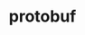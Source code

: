 ---
title: "protobuf"
layout: cache
categories: [package, develop]
meta: {"compilers": ["apple-clang@=16.0.0", "gcc@=10.3.0", "gcc@=11.1.0", "gcc@=11.4.0", "gcc@=12.4.0", "gcc@=13.2.0", "gcc@=7.5.0", "gcc@=9.4.0", "oneapi@=2024.2.1"], "num_specs": 207, "num_specs_by_stack": {"aws-pcluster-neoverse_v1": 6, "aws-pcluster-x86_64_v4": 12, "data-vis-sdk": 22, "e4s": 40, "e4s-cray-sles": 2, "e4s-neoverse-v2": 19, "e4s-neoverse_v1": 12, "e4s-oneapi": 18, "e4s-power": 3, "e4s-rocm-external": 13, "hep": 8, "ml-darwin-aarch64-mps": 5, "ml-linux-aarch64-cpu": 19, "ml-linux-aarch64-cuda": 19, "ml-linux-x86_64-cpu": 20, "ml-linux-x86_64-cuda": 20, "ml-linux-x86_64-rocm": 13, "radiuss": 6, "root": 207}, "oss": ["amzn2", "sequoia", "sle_hpc15", "ubuntu18.04", "ubuntu20.04", "ubuntu22.04", "ubuntu24.04"], "platforms": ["darwin", "linux"], "stacks": ["aws-pcluster-neoverse_v1", "aws-pcluster-x86_64_v4", "data-vis-sdk", "e4s", "e4s-cray-sles", "e4s-neoverse-v2", "e4s-neoverse_v1", "e4s-oneapi", "e4s-power", "e4s-rocm-external", "hep", "ml-darwin-aarch64-mps", "ml-linux-aarch64-cpu", "ml-linux-aarch64-cuda", "ml-linux-x86_64-cpu", "ml-linux-x86_64-cuda", "ml-linux-x86_64-rocm", "radiuss", "root"], "targets": ["aarch64", "neoverse_v1", "neoverse_v2", "ppc64le", "x86_64_v3", "x86_64_v4"], "versions": ["3.13.0", "3.20.3", "3.21.12", "3.25.3", "3.28.2", "3.29.3"]}
spec_details: [{"compiler": "oneapi@=2024.2.1", "hash": "22sja33xkb4kho5z24jzxohsp6puvfla", "os": "ubuntu22.04", "platform": "linux", "size": "-", "stacks": ["e4s-oneapi", "root"], "target": "x86_64_v3", "variants": ["build_system=cmake", "build_type=Release", "generator=make", "~ipo", "patches=9b6dcfa", "+shared"], "versions": ["3.21.12"]}, {"compiler": "gcc@=12.4.0", "hash": "26yowug26zmgwd7zpxedryuppaqu6jxw", "os": "amzn2", "platform": "linux", "size": "-", "stacks": ["root"], "target": "x86_64_v3", "variants": ["build_system=cmake", "build_type=Release", "generator=make", "~ipo", "+shared"], "versions": ["3.28.2"]}, {"compiler": "gcc@=11.4.0", "hash": "2cykavdeb3ffquov475hlduuwiih7oyb", "os": "ubuntu22.04", "platform": "linux", "size": "-", "stacks": ["e4s-neoverse-v2", "root"], "target": "neoverse_v2", "variants": ["build_system=cmake", "build_type=Release", "generator=make", "~ipo", "patches=9b6dcfa", "+shared"], "versions": ["3.21.12"]}, {"compiler": "gcc@=13.2.0", "hash": "2i3typopddvknzp5rq6wfyqa2ggfuocs", "os": "ubuntu24.04", "platform": "linux", "size": "-", "stacks": ["ml-linux-x86_64-cpu", "ml-linux-x86_64-cuda", "ml-linux-x86_64-rocm", "root"], "target": "x86_64_v3", "variants": ["build_system=cmake", "build_type=Release", "generator=make", "~ipo", "patches=9b6dcfa", "+shared"], "versions": ["3.20.3"]}, {"compiler": "gcc@=11.4.0", "hash": "2qsnq4bwkzxuu4huxpqyqjk7y2jhibdq", "os": "ubuntu22.04", "platform": "linux", "size": "-", "stacks": ["e4s-neoverse-v2", "root"], "target": "neoverse_v2", "variants": ["build_system=cmake", "build_type=Release", "generator=make", "~ipo", "+shared"], "versions": ["3.28.2"]}, {"compiler": "gcc@=11.1.0", "hash": "2st2ebe47wm5roiwvkdqrvzy3kjkzydn", "os": "ubuntu20.04", "platform": "linux", "size": "-", "stacks": ["data-vis-sdk", "root"], "target": "x86_64_v3", "variants": ["build_system=cmake", "build_type=Release", "generator=make", "~ipo", "patches=9b6dcfa", "+shared"], "versions": ["3.21.12"]}, {"compiler": "gcc@=11.1.0", "hash": "2sx64hj3dgjvaow3ndu7xtrkvjynw4mh", "os": "ubuntu20.04", "platform": "linux", "size": "-", "stacks": ["data-vis-sdk", "root"], "target": "x86_64_v3", "variants": ["build_system=cmake", "build_type=Release", "generator=make", "~ipo", "patches=9b6dcfa", "+shared"], "versions": ["3.21.12"]}, {"compiler": "gcc@=13.2.0", "hash": "2vq2mbcnjltaogmbn323ljbgvdvcj7tn", "os": "ubuntu24.04", "platform": "linux", "size": "-", "stacks": ["ml-linux-aarch64-cpu", "ml-linux-aarch64-cuda", "root"], "target": "aarch64", "variants": ["build_system=cmake", "build_type=Release", "generator=make", "~ipo", "patches=9b6dcfa", "+shared"], "versions": ["3.20.3"]}, {"compiler": "gcc@=13.2.0", "hash": "37yjixvxr6vkvt5tsanfg5x74oaqgdm3", "os": "ubuntu24.04", "platform": "linux", "size": "-", "stacks": ["ml-linux-aarch64-cpu", "ml-linux-aarch64-cuda", "root"], "target": "aarch64", "variants": ["build_system=cmake", "build_type=Release", "generator=make", "~ipo", "patches=9b6dcfa", "+shared"], "versions": ["3.13.0"]}, {"compiler": "gcc@=11.4.0", "hash": "3ptfl2tgx2x52ztczdfrbwytvvg5h66b", "os": "ubuntu22.04", "platform": "linux", "size": "-", "stacks": ["e4s", "root"], "target": "x86_64_v3", "variants": ["build_system=cmake", "build_type=Release", "generator=make", "~ipo", "patches=9b6dcfa", "+shared"], "versions": ["3.13.0"]}, {"compiler": "gcc@=12.4.0", "hash": "3qlrnctybrynth4vrq2a7ojcdhr3zb74", "os": "amzn2", "platform": "linux", "size": "-", "stacks": ["aws-pcluster-x86_64_v4", "root"], "target": "x86_64_v4", "variants": ["build_system=cmake", "build_type=Release", "generator=make", "~ipo", "+shared"], "versions": ["3.28.2"]}, {"compiler": "gcc@=11.4.0", "hash": "3xbbua5cl5mffaxjzjhf6aspomuhfmrt", "os": "ubuntu22.04", "platform": "linux", "size": "-", "stacks": ["e4s-neoverse_v1", "root"], "target": "neoverse_v1", "variants": ["build_system=cmake", "build_type=Release", "generator=make", "~ipo", "+shared"], "versions": ["3.25.3"]}, {"compiler": "gcc@=11.4.0", "hash": "3yq6qu7qqnabay4jka2fkjxlph42yoad", "os": "ubuntu22.04", "platform": "linux", "size": "-", "stacks": ["e4s-neoverse_v1", "root"], "target": "neoverse_v1", "variants": ["build_system=cmake", "build_type=Release", "generator=make", "~ipo", "+shared"], "versions": ["3.28.2"]}, {"compiler": "gcc@=11.1.0", "hash": "4ecibrglz5vhb4krguk4lzmizeykx5b3", "os": "ubuntu20.04", "platform": "linux", "size": "-", "stacks": ["data-vis-sdk", "root"], "target": "x86_64_v3", "variants": ["build_system=cmake", "build_type=Release", "generator=make", "~ipo", "+shared"], "versions": ["3.28.2"]}, {"compiler": "gcc@=11.4.0", "hash": "4lghccnqlzqj35mp6rymcqkpjksdh7kp", "os": "ubuntu22.04", "platform": "linux", "size": "-", "stacks": ["e4s", "root"], "target": "x86_64_v3", "variants": ["build_system=cmake", "build_type=Release", "generator=make", "~ipo", "+shared"], "versions": ["3.28.2"]}, {"compiler": "gcc@=12.4.0", "hash": "4ojpmsxolg6n4ptga332j5edu5c2mpwd", "os": "amzn2", "platform": "linux", "size": "-", "stacks": ["aws-pcluster-x86_64_v4", "root"], "target": "x86_64_v4", "variants": ["build_system=cmake", "build_type=Release", "generator=make", "~ipo", "+shared"], "versions": ["3.28.2"]}, {"compiler": "gcc@=11.1.0", "hash": "4wmeximqx6vyl4jsahkkodlngsicfix4", "os": "ubuntu20.04", "platform": "linux", "size": "-", "stacks": ["data-vis-sdk", "root"], "target": "x86_64_v3", "variants": ["build_system=cmake", "build_type=Release", "generator=make", "~ipo", "patches=9b6dcfa", "+shared"], "versions": ["3.21.12"]}, {"compiler": "gcc@=11.4.0", "hash": "4wo6jiaojcvzhkq5acbyegbjbmcbtjrr", "os": "ubuntu22.04", "platform": "linux", "size": "-", "stacks": ["e4s-neoverse_v1", "root"], "target": "neoverse_v1", "variants": ["build_system=cmake", "build_type=Release", "generator=make", "~ipo", "patches=9b6dcfa", "+shared"], "versions": ["3.13.0"]}, {"compiler": "gcc@=11.1.0", "hash": "4yeclhomrg7gr5u6portd35zebitmzhh", "os": "ubuntu20.04", "platform": "linux", "size": "-", "stacks": ["data-vis-sdk", "root"], "target": "x86_64_v3", "variants": ["build_system=cmake", "build_type=Release", "generator=make", "~ipo", "+shared"], "versions": ["3.28.2"]}, {"compiler": "gcc@=11.1.0", "hash": "53lux5llurdom5jbgojsni46ktw7rq72", "os": "ubuntu20.04", "platform": "linux", "size": "-", "stacks": ["data-vis-sdk", "root"], "target": "x86_64_v3", "variants": ["build_system=cmake", "build_type=Release", "generator=make", "~ipo", "patches=9b6dcfa", "+shared"], "versions": ["3.21.12"]}, {"compiler": "gcc@=12.4.0", "hash": "54jraxp4hsv3fhjiaac6bnkf2zz7tngl", "os": "amzn2", "platform": "linux", "size": "-", "stacks": ["root"], "target": "x86_64_v4", "variants": ["build_system=cmake", "build_type=Release", "generator=make", "~ipo", "+shared"], "versions": ["3.28.2"]}, {"compiler": "gcc@=12.4.0", "hash": "5c45b4bqv7xydq5piua3ovgndg3izhfl", "os": "amzn2", "platform": "linux", "size": "-", "stacks": ["aws-pcluster-x86_64_v4", "root"], "target": "x86_64_v3", "variants": ["build_system=cmake", "build_type=Release", "generator=make", "~ipo", "+shared"], "versions": ["3.28.2"]}, {"compiler": "gcc@=13.2.0", "hash": "5k43pq5rjqx2n3xie7ya6cpjaeqx2fi5", "os": "ubuntu24.04", "platform": "linux", "size": "-", "stacks": ["ml-linux-aarch64-cpu", "ml-linux-aarch64-cuda", "root"], "target": "aarch64", "variants": ["build_system=cmake", "build_type=Release", "generator=make", "~ipo", "patches=9b6dcfa", "+shared"], "versions": ["3.13.0"]}, {"compiler": "gcc@=11.4.0", "hash": "5mm2iwp36bpdxshbe54c7idtymabbkf3", "os": "ubuntu22.04", "platform": "linux", "size": "-", "stacks": ["e4s", "root"], "target": "x86_64_v3", "variants": ["build_system=cmake", "build_type=Release", "generator=make", "~ipo", "+shared"], "versions": ["3.28.2"]}, {"compiler": "gcc@=11.4.0", "hash": "5n6ped2xn63rha7jznustz4grxmbistj", "os": "ubuntu22.04", "platform": "linux", "size": "-", "stacks": ["e4s", "e4s-rocm-external", "root"], "target": "x86_64_v3", "variants": ["build_system=cmake", "build_type=Release", "generator=make", "~ipo", "+shared"], "versions": ["3.28.2"]}, {"compiler": "gcc@=11.1.0", "hash": "5nxiytju3tjzqnj3vq2cynujoae7xygi", "os": "ubuntu20.04", "platform": "linux", "size": "-", "stacks": ["data-vis-sdk", "root"], "target": "x86_64_v3", "variants": ["build_system=cmake", "build_type=Release", "generator=make", "~ipo", "patches=9b6dcfa", "+shared"], "versions": ["3.21.12"]}, {"compiler": "apple-clang@=16.0.0", "hash": "5oew5y5lhwep4u4bsns4u2zmsyweic3a", "os": "sequoia", "platform": "darwin", "size": "-", "stacks": ["ml-darwin-aarch64-mps", "root"], "target": "aarch64", "variants": ["build_system=cmake", "build_type=Release", "generator=make", "~ipo", "+shared"], "versions": ["3.28.2"]}, {"compiler": "gcc@=11.1.0", "hash": "5qaco74xqg33kvjyrpng62pqekl6ptsm", "os": "ubuntu20.04", "platform": "linux", "size": "-", "stacks": ["data-vis-sdk", "root"], "target": "x86_64_v3", "variants": ["build_system=cmake", "build_type=Release", "generator=make", "~ipo", "+shared"], "versions": ["3.28.2"]}, {"compiler": "gcc@=13.2.0", "hash": "5w5cos6ud5f3cu236eqq4nvasbll7t53", "os": "ubuntu24.04", "platform": "linux", "size": "-", "stacks": ["ml-linux-x86_64-cpu", "ml-linux-x86_64-cuda", "ml-linux-x86_64-rocm", "root"], "target": "x86_64_v3", "variants": ["build_system=cmake", "build_type=Release", "generator=make", "~ipo", "patches=9b6dcfa", "+shared"], "versions": ["3.20.3"]}, {"compiler": "gcc@=11.4.0", "hash": "5z2iwzatwcgt7icxpdsndxj2ew5mkpex", "os": "ubuntu22.04", "platform": "linux", "size": "-", "stacks": ["e4s", "e4s-rocm-external", "root"], "target": "x86_64_v3", "variants": ["build_system=cmake", "build_type=Release", "generator=make", "~ipo", "patches=9b6dcfa", "+shared"], "versions": ["3.21.12"]}, {"compiler": "gcc@=11.4.0", "hash": "6am2jfqtydpzatjhw72ymvlginkv6rmu", "os": "ubuntu22.04", "platform": "linux", "size": "-", "stacks": ["e4s", "root"], "target": "x86_64_v3", "variants": ["build_system=cmake", "build_type=Release", "generator=make", "~ipo", "+shared"], "versions": ["3.28.2"]}, {"compiler": "gcc@=11.4.0", "hash": "6wqnkhghwsltia36gyekqcoesdnkzdk7", "os": "ubuntu22.04", "platform": "linux", "size": "-", "stacks": ["e4s-neoverse_v1", "root"], "target": "neoverse_v1", "variants": ["build_system=cmake", "build_type=Release", "generator=make", "~ipo", "patches=9b6dcfa", "+shared"], "versions": ["3.13.0"]}, {"compiler": "gcc@=7.5.0", "hash": "722eglcnl74qikr32azxqcjnd2ezg7v3", "os": "ubuntu18.04", "platform": "linux", "size": "-", "stacks": ["radiuss", "root"], "target": "x86_64_v3", "variants": ["build_system=cmake", "build_type=Release", "generator=make", "~ipo", "patches=9b6dcfa", "+shared"], "versions": ["3.21.12"]}, {"compiler": "gcc@=11.4.0", "hash": "7ofgzn7k47ddaiwdfhe2wj65tzb2bqi4", "os": "ubuntu22.04", "platform": "linux", "size": "-", "stacks": ["e4s-neoverse-v2", "root"], "target": "neoverse_v2", "variants": ["build_system=cmake", "build_type=Release", "generator=make", "~ipo", "+shared"], "versions": ["3.28.2"]}, {"compiler": "gcc@=13.2.0", "hash": "7spq66kkldb44ydb4ytxe3chaprpncop", "os": "ubuntu24.04", "platform": "linux", "size": "-", "stacks": ["root"], "target": "x86_64_v3", "variants": ["build_system=cmake", "build_type=Release", "generator=make", "~ipo", "patches=9b6dcfa", "+shared"], "versions": ["3.20.3"]}, {"compiler": "gcc@=11.1.0", "hash": "7t23gscguysptrml3ff734zjcttpkwl7", "os": "ubuntu20.04", "platform": "linux", "size": "-", "stacks": ["data-vis-sdk", "root"], "target": "x86_64_v3", "variants": ["build_system=cmake", "build_type=Release", "generator=make", "~ipo", "patches=9b6dcfa", "+shared"], "versions": ["3.21.12"]}, {"compiler": "gcc@=11.4.0", "hash": "7teswjlyqbxwuehpxdw4ygmllg37dziw", "os": "ubuntu22.04", "platform": "linux", "size": "-", "stacks": ["e4s", "root"], "target": "x86_64_v3", "variants": ["build_system=cmake", "build_type=Release", "generator=make", "~ipo", "+shared"], "versions": ["3.25.3"]}, {"compiler": "oneapi@=2024.2.1", "hash": "a6r7j5w4wesxocjgixaiy5kn3zw7kw36", "os": "ubuntu22.04", "platform": "linux", "size": "-", "stacks": ["e4s-oneapi", "root"], "target": "x86_64_v3", "variants": ["build_system=cmake", "build_type=Release", "generator=make", "~ipo", "patches=9b6dcfa", "+shared"], "versions": ["3.21.12"]}, {"compiler": "gcc@=13.2.0", "hash": "aaw3tabrbwkiajzngfm7xa5uv6ojc4ug", "os": "ubuntu24.04", "platform": "linux", "size": "-", "stacks": ["ml-linux-aarch64-cpu", "ml-linux-aarch64-cuda", "root"], "target": "aarch64", "variants": ["build_system=cmake", "build_type=Release", "generator=make", "~ipo", "+shared"], "versions": ["3.28.2"]}, {"compiler": "gcc@=11.4.0", "hash": "abjrmjfjtiqv42pecpknah7w62nwzkhq", "os": "ubuntu22.04", "platform": "linux", "size": "-", "stacks": ["e4s", "root"], "target": "x86_64_v3", "variants": ["build_system=cmake", "build_type=Release", "generator=make", "~ipo", "+shared"], "versions": ["3.28.2"]}, {"compiler": "gcc@=12.4.0", "hash": "aeqflpitbxwihegjydmgf3zgf7gxqjd5", "os": "amzn2", "platform": "linux", "size": "-", "stacks": ["aws-pcluster-x86_64_v4", "root"], "target": "x86_64_v3", "variants": ["build_system=cmake", "build_type=Release", "generator=make", "~ipo", "+shared"], "versions": ["3.28.2"]}, {"compiler": "gcc@=13.2.0", "hash": "agininhjdy4ioxjiwjosgon2fqane5n3", "os": "ubuntu24.04", "platform": "linux", "size": "-", "stacks": ["root"], "target": "aarch64", "variants": ["build_system=cmake", "build_type=Release", "generator=make", "~ipo", "patches=9b6dcfa", "+shared"], "versions": ["3.20.3"]}, {"compiler": "oneapi@=2024.2.1", "hash": "ak5kg47trn47krqy3h63qbr5i6butpcr", "os": "ubuntu22.04", "platform": "linux", "size": "-", "stacks": ["e4s-oneapi", "root"], "target": "x86_64_v3", "variants": ["build_system=cmake", "build_type=Release", "generator=make", "~ipo", "+shared"], "versions": ["3.28.2"]}, {"compiler": "gcc@=9.4.0", "hash": "ap4m45ewlcissqifolbekvjibqjc6cnm", "os": "ubuntu20.04", "platform": "linux", "size": "-", "stacks": ["e4s-power", "root"], "target": "ppc64le", "variants": ["build_system=cmake", "build_type=Release", "generator=make", "~ipo", "+shared"], "versions": ["3.28.2"]}, {"compiler": "gcc@=13.2.0", "hash": "aq3f2mhizixxbh7unjlq6synlrmrq4s6", "os": "ubuntu24.04", "platform": "linux", "size": "-", "stacks": ["ml-linux-aarch64-cpu", "ml-linux-aarch64-cuda", "root"], "target": "aarch64", "variants": ["build_system=cmake", "build_type=Release", "generator=make", "~ipo", "patches=9b6dcfa", "+shared"], "versions": ["3.20.3"]}, {"compiler": "gcc@=11.4.0", "hash": "at2ybcykshko45folohj3qtjfnzxusmg", "os": "ubuntu22.04", "platform": "linux", "size": "-", "stacks": ["e4s", "root"], "target": "x86_64_v3", "variants": ["build_system=cmake", "build_type=Release", "generator=make", "~ipo", "patches=9b6dcfa", "+shared"], "versions": ["3.13.0"]}, {"compiler": "gcc@=13.2.0", "hash": "atapf7n5q5spg4sfhcz4ulpafasengxb", "os": "ubuntu24.04", "platform": "linux", "size": "-", "stacks": ["ml-linux-x86_64-cpu", "ml-linux-x86_64-cuda", "ml-linux-x86_64-rocm", "root"], "target": "x86_64_v3", "variants": ["build_system=cmake", "build_type=Release", "generator=make", "~ipo", "+shared"], "versions": ["3.28.2"]}, {"compiler": "gcc@=11.4.0", "hash": "augnjxifwikuf5rbuaf7mhwje5njzm5n", "os": "ubuntu22.04", "platform": "linux", "size": "-", "stacks": ["e4s-neoverse-v2", "root"], "target": "neoverse_v2", "variants": ["build_system=cmake", "build_type=Release", "generator=make", "~ipo", "patches=9b6dcfa", "+shared"], "versions": ["3.21.12"]}, {"compiler": "gcc@=11.4.0", "hash": "b2k4chg7tqw7ohqg4qvufz4jr4vibmzj", "os": "ubuntu22.04", "platform": "linux", "size": "-", "stacks": ["e4s-neoverse_v1", "root"], "target": "neoverse_v1", "variants": ["build_system=cmake", "build_type=Release", "generator=make", "~ipo", "+shared"], "versions": ["3.25.3"]}, {"compiler": "gcc@=11.4.0", "hash": "b7jaeqoeim6a2pqccyjsablcab6b53m6", "os": "ubuntu22.04", "platform": "linux", "size": "-", "stacks": ["root"], "target": "neoverse_v2", "variants": ["build_system=cmake", "build_type=Release", "generator=make", "~ipo", "patches=9b6dcfa", "+shared"], "versions": ["3.21.12"]}, {"compiler": "apple-clang@=16.0.0", "hash": "ba3kfq2iw7hgruuf5hhlcnfhfsbwu2is", "os": "sequoia", "platform": "darwin", "size": "-", "stacks": ["ml-darwin-aarch64-mps", "root"], "target": "aarch64", "variants": ["build_system=cmake", "build_type=Release", "generator=make", "~ipo", "patches=9b6dcfa", "+shared"], "versions": ["3.13.0"]}, {"compiler": "gcc@=11.4.0", "hash": "baiegzwy6j4pevvemfxpzfhvkxz2xfly", "os": "ubuntu22.04", "platform": "linux", "size": "-", "stacks": ["e4s-neoverse-v2", "root"], "target": "neoverse_v2", "variants": ["build_system=cmake", "build_type=Release", "generator=make", "~ipo", "+shared"], "versions": ["3.28.2"]}, {"compiler": "gcc@=11.4.0", "hash": "bjrus3f26n7umwg3dsg6qis46kkhyopp", "os": "ubuntu22.04", "platform": "linux", "size": "-", "stacks": ["e4s", "e4s-rocm-external", "root"], "target": "x86_64_v3", "variants": ["build_system=cmake", "build_type=Release", "generator=make", "~ipo", "patches=9b6dcfa", "+shared"], "versions": ["3.21.12"]}, {"compiler": "gcc@=13.2.0", "hash": "bqdyr42pcr6itigzq3aoeorh674vsgv5", "os": "ubuntu24.04", "platform": "linux", "size": "-", "stacks": ["ml-linux-aarch64-cpu", "ml-linux-aarch64-cuda", "root"], "target": "aarch64", "variants": ["build_system=cmake", "build_type=Release", "generator=make", "~ipo", "+shared"], "versions": ["3.28.2"]}, {"compiler": "oneapi@=2024.2.1", "hash": "bud7afkkvltbmewpso2n5o4izfbilthd", "os": "ubuntu22.04", "platform": "linux", "size": "-", "stacks": ["e4s-oneapi", "root"], "target": "x86_64_v3", "variants": ["build_system=cmake", "build_type=Release", "generator=make", "~ipo", "patches=9b6dcfa", "+shared"], "versions": ["3.21.12"]}, {"compiler": "gcc@=11.4.0", "hash": "bvjnieb4ntry5kw63gdudqvfadlahpke", "os": "ubuntu22.04", "platform": "linux", "size": "-", "stacks": ["e4s", "root"], "target": "x86_64_v3", "variants": ["build_system=cmake", "build_type=Release", "generator=make", "~ipo", "+shared"], "versions": ["3.25.3"]}, {"compiler": "oneapi@=2024.2.1", "hash": "byyprwfx7rpde3kmzxwzdatxubxkhlvi", "os": "ubuntu22.04", "platform": "linux", "size": "-", "stacks": ["e4s-oneapi", "root"], "target": "x86_64_v3", "variants": ["build_system=cmake", "build_type=Release", "generator=make", "~ipo", "patches=9b6dcfa", "+shared"], "versions": ["3.21.12"]}, {"compiler": "gcc@=11.4.0", "hash": "ccdnks7fxuzl252qf7xi2hz7vhzzfoos", "os": "ubuntu22.04", "platform": "linux", "size": "-", "stacks": ["e4s", "root"], "target": "x86_64_v3", "variants": ["build_system=cmake", "build_type=Release", "generator=make", "~ipo", "patches=9b6dcfa", "+shared"], "versions": ["3.13.0"]}, {"compiler": "gcc@=13.2.0", "hash": "cktzx3mrbpymdcq65iqx2qugwxexqpbj", "os": "ubuntu24.04", "platform": "linux", "size": "-", "stacks": ["ml-linux-aarch64-cpu", "ml-linux-aarch64-cuda", "root"], "target": "aarch64", "variants": ["build_system=cmake", "build_type=Release", "generator=make", "~ipo", "+shared"], "versions": ["3.28.2"]}, {"compiler": "gcc@=11.4.0", "hash": "cr4e34dnktqzkg2iesyyg4wiwcwe5uxa", "os": "ubuntu22.04", "platform": "linux", "size": "-", "stacks": ["e4s-neoverse_v1", "root"], "target": "neoverse_v1", "variants": ["build_system=cmake", "build_type=Release", "generator=make", "~ipo", "patches=9b6dcfa", "+shared"], "versions": ["3.21.12"]}, {"compiler": "gcc@=11.4.0", "hash": "cri2gwcrkdkpm4wpnejnxcdmohvdgpu6", "os": "ubuntu22.04", "platform": "linux", "size": "-", "stacks": ["e4s", "root"], "target": "x86_64_v3", "variants": ["build_system=cmake", "build_type=Release", "generator=make", "~ipo", "patches=9b6dcfa", "+shared"], "versions": ["3.21.12"]}, {"compiler": "oneapi@=2024.2.1", "hash": "cs4ddl3feo6a6xqrx34tmyvvqoq4zyyu", "os": "ubuntu22.04", "platform": "linux", "size": "-", "stacks": ["root"], "target": "x86_64_v3", "variants": ["build_system=cmake", "build_type=Release", "generator=make", "~ipo", "patches=9b6dcfa", "+shared"], "versions": ["3.21.12"]}, {"compiler": "gcc@=11.4.0", "hash": "cum7b7jb5ifqr6xvvyk7p3l5hajl6k4y", "os": "ubuntu22.04", "platform": "linux", "size": "-", "stacks": ["e4s-neoverse-v2", "root"], "target": "neoverse_v2", "variants": ["build_system=cmake", "build_type=Release", "generator=make", "~ipo", "patches=9b6dcfa", "+shared"], "versions": ["3.21.12"]}, {"compiler": "gcc@=11.4.0", "hash": "d2po45wzmmkaz3ew3zh47yx7xuiaggf3", "os": "ubuntu22.04", "platform": "linux", "size": "-", "stacks": ["e4s-neoverse-v2", "root"], "target": "neoverse_v2", "variants": ["build_system=cmake", "build_type=Release", "generator=make", "~ipo", "+shared"], "versions": ["3.28.2"]}, {"compiler": "oneapi@=2024.2.1", "hash": "d7scgwbs7jvnquqsfufnilzv7qvogdo3", "os": "ubuntu22.04", "platform": "linux", "size": "-", "stacks": ["e4s-oneapi", "root"], "target": "x86_64_v3", "variants": ["build_system=cmake", "build_type=Release", "generator=make", "~ipo", "+shared"], "versions": ["3.28.2"]}, {"compiler": "gcc@=11.4.0", "hash": "dbbdfvzsbqaprd3aokufuvcih2mmvoni", "os": "ubuntu22.04", "platform": "linux", "size": "-", "stacks": ["e4s", "root"], "target": "x86_64_v3", "variants": ["build_system=cmake", "build_type=Release", "generator=make", "~ipo", "+shared"], "versions": ["3.28.2"]}, {"compiler": "gcc@=11.4.0", "hash": "dgfb5uv6ep3n7kasm3mqrymbir5hf2rq", "os": "ubuntu22.04", "platform": "linux", "size": "-", "stacks": ["hep", "root"], "target": "x86_64_v3", "variants": ["build_system=cmake", "build_type=Release", "generator=make", "~ipo", "+shared"], "versions": ["3.29.3"]}, {"compiler": "gcc@=13.2.0", "hash": "dgghq46k6cjja7auv54jyiq6fo4ewkop", "os": "ubuntu24.04", "platform": "linux", "size": "-", "stacks": ["ml-linux-aarch64-cpu", "ml-linux-aarch64-cuda", "root"], "target": "aarch64", "variants": ["build_system=cmake", "build_type=Release", "generator=make", "~ipo", "patches=9b6dcfa", "+shared"], "versions": ["3.13.0"]}, {"compiler": "gcc@=11.4.0", "hash": "dmbou4k3kjgfsnqak5dgjo64epcwc747", "os": "ubuntu22.04", "platform": "linux", "size": "-", "stacks": ["e4s", "root"], "target": "x86_64_v3", "variants": ["build_system=cmake", "build_type=Release", "generator=make", "~ipo", "+shared"], "versions": ["3.28.2"]}, {"compiler": "gcc@=11.4.0", "hash": "du2hj3cc4qrgyntiescdnqvlrlkmwlph", "os": "ubuntu22.04", "platform": "linux", "size": "-", "stacks": ["e4s-neoverse-v2", "root"], "target": "neoverse_v2", "variants": ["build_system=cmake", "build_type=Release", "generator=make", "~ipo", "+shared"], "versions": ["3.28.2"]}, {"compiler": "gcc@=13.2.0", "hash": "dunytsefkw7mglbf66feufbqwqarn4z4", "os": "ubuntu24.04", "platform": "linux", "size": "-", "stacks": ["ml-linux-aarch64-cpu", "ml-linux-aarch64-cuda", "root"], "target": "aarch64", "variants": ["build_system=cmake", "build_type=Release", "generator=make", "~ipo", "patches=9b6dcfa", "+shared"], "versions": ["3.20.3"]}, {"compiler": "gcc@=12.4.0", "hash": "dvvwkyndr2wjlrawod2inpb2vxnygnln", "os": "amzn2", "platform": "linux", "size": "-", "stacks": ["aws-pcluster-x86_64_v4", "root"], "target": "x86_64_v4", "variants": ["build_system=cmake", "build_type=Release", "generator=make", "~ipo", "+shared"], "versions": ["3.28.2"]}, {"compiler": "gcc@=7.5.0", "hash": "dvx2bv5xh2in5j6ag5xvtfdtpfj44cke", "os": "ubuntu18.04", "platform": "linux", "size": "-", "stacks": ["radiuss", "root"], "target": "x86_64_v3", "variants": ["build_system=cmake", "build_type=Release", "generator=make", "~ipo", "patches=9b6dcfa", "+shared"], "versions": ["3.21.12"]}, {"compiler": "gcc@=13.2.0", "hash": "ec6tzionhcx27lojw3vw3c2mguobdsos", "os": "ubuntu24.04", "platform": "linux", "size": "-", "stacks": ["ml-linux-x86_64-cpu", "ml-linux-x86_64-cuda", "ml-linux-x86_64-rocm", "root"], "target": "x86_64_v3", "variants": ["build_system=cmake", "build_type=Release", "generator=make", "~ipo", "patches=9b6dcfa", "+shared"], "versions": ["3.20.3"]}, {"compiler": "gcc@=12.4.0", "hash": "ejh2mudei6tq4am5xo74kw5kljhh6g2z", "os": "amzn2", "platform": "linux", "size": "-", "stacks": ["aws-pcluster-neoverse_v1", "root"], "target": "neoverse_v1", "variants": ["build_system=cmake", "build_type=Release", "generator=make", "~ipo", "+shared"], "versions": ["3.28.2"]}, {"compiler": "gcc@=11.1.0", "hash": "ejmpqnceyrxfmeehenvh33ngmkvtueef", "os": "ubuntu20.04", "platform": "linux", "size": "-", "stacks": ["data-vis-sdk", "root"], "target": "x86_64_v3", "variants": ["build_system=cmake", "build_type=Release", "generator=make", "~ipo", "+shared"], "versions": ["3.28.2"]}, {"compiler": "oneapi@=2024.2.1", "hash": "eoucj3pkivmcscw7sjyiitlsfyn37rel", "os": "ubuntu22.04", "platform": "linux", "size": "-", "stacks": ["e4s-oneapi", "root"], "target": "x86_64_v3", "variants": ["build_system=cmake", "build_type=Release", "generator=make", "~ipo", "patches=9b6dcfa", "+shared"], "versions": ["3.21.12"]}, {"compiler": "gcc@=12.4.0", "hash": "eqv6qyf3lfknbd6jzdop6vsnta4kd7bf", "os": "amzn2", "platform": "linux", "size": "-", "stacks": ["root"], "target": "neoverse_v1", "variants": ["build_system=cmake", "build_type=Release", "generator=make", "~ipo", "+shared"], "versions": ["3.28.2"]}, {"compiler": "gcc@=11.1.0", "hash": "ezxjnrknvyji3y3ey37kzw3dec6kuvaq", "os": "ubuntu20.04", "platform": "linux", "size": "-", "stacks": ["data-vis-sdk", "root"], "target": "x86_64_v3", "variants": ["build_system=cmake", "build_type=Release", "generator=make", "~ipo", "+shared"], "versions": ["3.28.2"]}, {"compiler": "gcc@=13.2.0", "hash": "f5znrwks6mi7sbtvwwfo2ram4igyvpqx", "os": "ubuntu24.04", "platform": "linux", "size": "-", "stacks": ["ml-linux-x86_64-cpu", "ml-linux-x86_64-cuda", "root"], "target": "x86_64_v3", "variants": ["build_system=cmake", "build_type=Release", "generator=make", "~ipo", "patches=9b6dcfa", "+shared"], "versions": ["3.13.0"]}, {"compiler": "gcc@=12.4.0", "hash": "fbbgndv4vquxyygxpeykx6oturfz6c3t", "os": "amzn2", "platform": "linux", "size": "-", "stacks": ["aws-pcluster-neoverse_v1", "root"], "target": "neoverse_v1", "variants": ["build_system=cmake", "build_type=Release", "generator=make", "~ipo", "+shared"], "versions": ["3.28.2"]}, {"compiler": "gcc@=13.2.0", "hash": "fbjgfpjplbzej7cxkz37zbkoswijlnjx", "os": "ubuntu24.04", "platform": "linux", "size": "-", "stacks": ["ml-linux-x86_64-cpu", "ml-linux-x86_64-cuda", "root"], "target": "x86_64_v3", "variants": ["build_system=cmake", "build_type=Release", "generator=make", "~ipo", "patches=9b6dcfa", "+shared"], "versions": ["3.13.0"]}, {"compiler": "gcc@=11.4.0", "hash": "fdolyml74fzi4dczc2kgoq2dv2hjn577", "os": "ubuntu22.04", "platform": "linux", "size": "-", "stacks": ["e4s-neoverse-v2", "root"], "target": "neoverse_v2", "variants": ["build_system=cmake", "build_type=Release", "generator=make", "~ipo", "patches=9b6dcfa", "+shared"], "versions": ["3.21.12"]}, {"compiler": "gcc@=10.3.0", "hash": "fr6hyjouxn7ykzury6aeommdzg4wkmiz", "os": "sle_hpc15", "platform": "linux", "size": "-", "stacks": ["e4s-cray-sles", "root"], "target": "x86_64_v4", "variants": ["build_system=cmake", "build_type=Release", "generator=make", "~ipo", "+shared"], "versions": ["3.28.2"]}, {"compiler": "gcc@=13.2.0", "hash": "ftn6dfukcbelx4xjk3z3jcu6yekrtxet", "os": "ubuntu24.04", "platform": "linux", "size": "-", "stacks": ["ml-linux-aarch64-cpu", "ml-linux-aarch64-cuda", "root"], "target": "aarch64", "variants": ["build_system=cmake", "build_type=Release", "generator=make", "~ipo", "+shared"], "versions": ["3.28.2"]}, {"compiler": "gcc@=11.4.0", "hash": "fvkeaol3duxda3vrtr46zbj4lo4tst5d", "os": "ubuntu22.04", "platform": "linux", "size": "-", "stacks": ["e4s", "e4s-rocm-external", "root"], "target": "x86_64_v3", "variants": ["build_system=cmake", "build_type=Release", "generator=make", "~ipo", "patches=9b6dcfa", "+shared"], "versions": ["3.21.12"]}, {"compiler": "oneapi@=2024.2.1", "hash": "fwhsdnea25oqmenzgvmc54gbxe7e55ii", "os": "ubuntu22.04", "platform": "linux", "size": "-", "stacks": ["e4s-oneapi", "root"], "target": "x86_64_v3", "variants": ["build_system=cmake", "build_type=Release", "generator=make", "~ipo", "patches=9b6dcfa", "+shared"], "versions": ["3.21.12"]}, {"compiler": "gcc@=11.4.0", "hash": "g5abkhcydzgk5qx7ha5wldu2e2cke5zj", "os": "ubuntu22.04", "platform": "linux", "size": "-", "stacks": ["hep", "root"], "target": "x86_64_v3", "variants": ["build_system=cmake", "build_type=Release", "generator=make", "~ipo", "+shared"], "versions": ["3.29.3"]}, {"compiler": "gcc@=11.4.0", "hash": "g5k3blj56lmqnufigpyg2ka6tnamjngm", "os": "ubuntu22.04", "platform": "linux", "size": "-", "stacks": ["e4s", "root"], "target": "x86_64_v3", "variants": ["build_system=cmake", "build_type=Release", "generator=make", "~ipo", "patches=9b6dcfa", "+shared"], "versions": ["3.13.0"]}, {"compiler": "gcc@=11.4.0", "hash": "g6ffhdkxljoqnv4ghsoidvqxz475sqob", "os": "ubuntu22.04", "platform": "linux", "size": "-", "stacks": ["e4s", "e4s-rocm-external", "root"], "target": "x86_64_v3", "variants": ["build_system=cmake", "build_type=Release", "generator=make", "~ipo", "+shared"], "versions": ["3.28.2"]}, {"compiler": "apple-clang@=16.0.0", "hash": "gd3ord7bufi2osn7ibh5a5r7exqbxlb7", "os": "sequoia", "platform": "darwin", "size": "-", "stacks": ["ml-darwin-aarch64-mps", "root"], "target": "aarch64", "variants": ["build_system=cmake", "build_type=Release", "generator=make", "~ipo", "+shared"], "versions": ["3.28.2"]}, {"compiler": "oneapi@=2024.2.1", "hash": "gmi7cigufyldaowqf3ptkku5d2pg3brz", "os": "ubuntu22.04", "platform": "linux", "size": "-", "stacks": ["e4s-oneapi", "root"], "target": "x86_64_v3", "variants": ["build_system=cmake", "build_type=Release", "generator=make", "~ipo", "+shared"], "versions": ["3.28.2"]}, {"compiler": "gcc@=13.2.0", "hash": "gnybwfj4mltxgnwcmmsx6qbvd3pd2mbb", "os": "ubuntu24.04", "platform": "linux", "size": "-", "stacks": ["ml-linux-x86_64-cpu", "ml-linux-x86_64-cuda", "ml-linux-x86_64-rocm", "root"], "target": "x86_64_v3", "variants": ["build_system=cmake", "build_type=Release", "generator=make", "~ipo", "+shared"], "versions": ["3.28.2"]}, {"compiler": "gcc@=11.4.0", "hash": "gzpwt6t5mcu3ztkvg5nder2fs2ijsgx3", "os": "ubuntu22.04", "platform": "linux", "size": "-", "stacks": ["e4s", "root"], "target": "x86_64_v3", "variants": ["build_system=cmake", "build_type=Release", "generator=make", "~ipo", "patches=9b6dcfa", "+shared"], "versions": ["3.21.12"]}, {"compiler": "gcc@=11.4.0", "hash": "h7soqz6tngq5qz4q3eqmcojphaf2pzuc", "os": "ubuntu22.04", "platform": "linux", "size": "-", "stacks": ["e4s-neoverse_v1", "root"], "target": "neoverse_v1", "variants": ["build_system=cmake", "build_type=Release", "generator=make", "~ipo", "+shared"], "versions": ["3.28.2"]}, {"compiler": "gcc@=11.4.0", "hash": "htva7rl23zt5hxfchkhun5r2iffvefw5", "os": "ubuntu22.04", "platform": "linux", "size": "-", "stacks": ["e4s-neoverse-v2", "root"], "target": "neoverse_v2", "variants": ["build_system=cmake", "build_type=Release", "generator=make", "~ipo", "patches=9b6dcfa", "+shared"], "versions": ["3.21.12"]}, {"compiler": "gcc@=13.2.0", "hash": "hv2jt2ujhlrdlxfjjgzpfpeqzmruihrq", "os": "ubuntu24.04", "platform": "linux", "size": "-", "stacks": ["ml-linux-x86_64-cpu", "ml-linux-x86_64-cuda", "ml-linux-x86_64-rocm", "root"], "target": "x86_64_v3", "variants": ["build_system=cmake", "build_type=Release", "generator=make", "~ipo", "patches=9b6dcfa", "+shared"], "versions": ["3.20.3"]}, {"compiler": "apple-clang@=16.0.0", "hash": "hvox3svaz27qff27vhfdgtlj2idgkjoe", "os": "sequoia", "platform": "darwin", "size": "-", "stacks": ["ml-darwin-aarch64-mps", "root"], "target": "aarch64", "variants": ["build_system=cmake", "build_type=Release", "generator=make", "~ipo", "patches=9b6dcfa", "+shared"], "versions": ["3.13.0"]}, {"compiler": "gcc@=11.4.0", "hash": "i376h7bezku6ghn3lul4yk4nis7cwzpf", "os": "ubuntu22.04", "platform": "linux", "size": "-", "stacks": ["e4s-neoverse_v1", "root"], "target": "neoverse_v1", "variants": ["build_system=cmake", "build_type=Release", "generator=make", "~ipo", "patches=9b6dcfa", "+shared"], "versions": ["3.21.12"]}, {"compiler": "gcc@=11.4.0", "hash": "i3n2kkbik3k4db6zcikcdxagiozymguq", "os": "ubuntu22.04", "platform": "linux", "size": "-", "stacks": ["e4s", "e4s-rocm-external", "root"], "target": "x86_64_v3", "variants": ["build_system=cmake", "build_type=Release", "generator=make", "~ipo", "+shared"], "versions": ["3.28.2"]}, {"compiler": "gcc@=11.4.0", "hash": "ic73stbs6z73j22p2lfkmaemfdwiwnpv", "os": "ubuntu22.04", "platform": "linux", "size": "-", "stacks": ["e4s-neoverse_v1", "root"], "target": "neoverse_v1", "variants": ["build_system=cmake", "build_type=Release", "generator=make", "~ipo", "+shared"], "versions": ["3.28.2"]}, {"compiler": "gcc@=12.4.0", "hash": "id63boloqrt22czx2ebtndg64d6u4in5", "os": "amzn2", "platform": "linux", "size": "-", "stacks": ["aws-pcluster-neoverse_v1", "root"], "target": "neoverse_v1", "variants": ["build_system=cmake", "build_type=Release", "generator=make", "~ipo", "+shared"], "versions": ["3.28.2"]}, {"compiler": "oneapi@=2024.2.1", "hash": "ieybhllmyu6u2u4jbowfrfxcup7tjprj", "os": "ubuntu22.04", "platform": "linux", "size": "-", "stacks": ["e4s-oneapi", "root"], "target": "x86_64_v3", "variants": ["build_system=cmake", "build_type=Release", "generator=make", "~ipo", "patches=9b6dcfa", "+shared"], "versions": ["3.21.12"]}, {"compiler": "oneapi@=2024.2.1", "hash": "isn4mja2dyhpnpwqzxdbypsrx7o5txtl", "os": "ubuntu22.04", "platform": "linux", "size": "-", "stacks": ["e4s-oneapi", "root"], "target": "x86_64_v3", "variants": ["build_system=cmake", "build_type=Release", "generator=make", "~ipo", "patches=9b6dcfa", "+shared"], "versions": ["3.21.12"]}, {"compiler": "gcc@=11.4.0", "hash": "it3xopbhvaghjddbsiieanmouz7ubs2m", "os": "ubuntu22.04", "platform": "linux", "size": "-", "stacks": ["e4s", "root"], "target": "x86_64_v3", "variants": ["build_system=cmake", "build_type=Release", "generator=make", "~ipo", "+shared"], "versions": ["3.25.3"]}, {"compiler": "gcc@=12.4.0", "hash": "iymosjeud2qfvhqui2ks2dlixfjwn5cz", "os": "amzn2", "platform": "linux", "size": "-", "stacks": ["aws-pcluster-x86_64_v4", "root"], "target": "x86_64_v3", "variants": ["build_system=cmake", "build_type=Release", "generator=make", "~ipo", "+shared"], "versions": ["3.28.2"]}, {"compiler": "gcc@=13.2.0", "hash": "j257wke6d3dizxzoarqigjtsc7az6ra6", "os": "ubuntu24.04", "platform": "linux", "size": "-", "stacks": ["ml-linux-aarch64-cpu", "ml-linux-aarch64-cuda", "root"], "target": "aarch64", "variants": ["build_system=cmake", "build_type=Release", "generator=make", "~ipo", "patches=9b6dcfa", "+shared"], "versions": ["3.13.0"]}, {"compiler": "gcc@=13.2.0", "hash": "j2ibrqycwrh3tltnzcrif6li5pajkxkz", "os": "ubuntu24.04", "platform": "linux", "size": "-", "stacks": ["ml-linux-x86_64-cpu", "ml-linux-x86_64-cuda", "ml-linux-x86_64-rocm", "root"], "target": "x86_64_v3", "variants": ["build_system=cmake", "build_type=Release", "generator=make", "~ipo", "+shared"], "versions": ["3.28.2"]}, {"compiler": "gcc@=11.4.0", "hash": "jb6xk4e3ovbd6d7iblvu23tq654oqfjw", "os": "ubuntu22.04", "platform": "linux", "size": "-", "stacks": ["hep", "root"], "target": "x86_64_v3", "variants": ["build_system=cmake", "build_type=Release", "generator=make", "~ipo", "+shared"], "versions": ["3.29.3"]}, {"compiler": "gcc@=11.4.0", "hash": "jc2pnq3xw4obhgstqjdrmafdsgzdzu3o", "os": "ubuntu22.04", "platform": "linux", "size": "-", "stacks": ["root"], "target": "x86_64_v3", "variants": ["build_system=cmake", "build_type=Release", "generator=make", "~ipo", "patches=9b6dcfa", "+shared"], "versions": ["3.21.12"]}, {"compiler": "gcc@=12.4.0", "hash": "jgxhzrg2rna2krnbxbop5u4whvilnqyl", "os": "amzn2", "platform": "linux", "size": "-", "stacks": ["aws-pcluster-x86_64_v4", "root"], "target": "x86_64_v4", "variants": ["build_system=cmake", "build_type=Release", "generator=make", "~ipo", "+shared"], "versions": ["3.28.2"]}, {"compiler": "gcc@=13.2.0", "hash": "jleyfaz7nvwb4nmskxjnb6smz2y2pq4t", "os": "ubuntu24.04", "platform": "linux", "size": "-", "stacks": ["ml-linux-x86_64-cpu", "ml-linux-x86_64-cuda", "root"], "target": "x86_64_v3", "variants": ["build_system=cmake", "build_type=Release", "generator=make", "~ipo", "patches=9b6dcfa", "+shared"], "versions": ["3.13.0"]}, {"compiler": "gcc@=11.4.0", "hash": "jlniiitvxs34vqx64n355n3izutlh7op", "os": "ubuntu22.04", "platform": "linux", "size": "-", "stacks": ["root"], "target": "x86_64_v3", "variants": ["build_system=cmake", "build_type=Release", "generator=make", "~ipo", "patches=9b6dcfa", "+shared"], "versions": ["3.13.0"]}, {"compiler": "gcc@=13.2.0", "hash": "jzvgnapmvxdxq3rsnpsuo45viai5ckw6", "os": "ubuntu24.04", "platform": "linux", "size": "-", "stacks": ["ml-linux-x86_64-cpu", "ml-linux-x86_64-cuda", "ml-linux-x86_64-rocm", "root"], "target": "x86_64_v3", "variants": ["build_system=cmake", "build_type=Release", "generator=make", "~ipo", "patches=9b6dcfa", "+shared"], "versions": ["3.20.3"]}, {"compiler": "gcc@=13.2.0", "hash": "k5k2k2y6d4hokavphj3yxyg376yl6v3u", "os": "ubuntu24.04", "platform": "linux", "size": "-", "stacks": ["ml-linux-x86_64-cpu", "ml-linux-x86_64-cuda", "ml-linux-x86_64-rocm", "root"], "target": "x86_64_v3", "variants": ["build_system=cmake", "build_type=Release", "generator=make", "~ipo", "patches=9b6dcfa", "+shared"], "versions": ["3.20.3"]}, {"compiler": "gcc@=11.4.0", "hash": "k7h4wfjchvc3hhsa2as75zwxeitl5lu3", "os": "ubuntu22.04", "platform": "linux", "size": "-", "stacks": ["e4s", "root"], "target": "x86_64_v3", "variants": ["build_system=cmake", "build_type=Release", "generator=make", "~ipo", "patches=9b6dcfa", "+shared"], "versions": ["3.21.12"]}, {"compiler": "gcc@=11.4.0", "hash": "kffacfpty2v6g2tgaqqwqqsnpvi5sooh", "os": "ubuntu22.04", "platform": "linux", "size": "-", "stacks": ["e4s-neoverse-v2", "root"], "target": "neoverse_v2", "variants": ["build_system=cmake", "build_type=Release", "generator=make", "~ipo", "patches=9b6dcfa", "+shared"], "versions": ["3.21.12"]}, {"compiler": "gcc@=11.4.0", "hash": "kh7w5o66o3u6hidh4eeqac5x4bf4hsfg", "os": "ubuntu22.04", "platform": "linux", "size": "-", "stacks": ["hep", "root"], "target": "x86_64_v3", "variants": ["build_system=cmake", "build_type=Release", "generator=make", "~ipo", "+shared"], "versions": ["3.29.3"]}, {"compiler": "gcc@=11.4.0", "hash": "kkvpansmkumax4idfatlzrptu55v3354", "os": "ubuntu22.04", "platform": "linux", "size": "-", "stacks": ["e4s", "root"], "target": "x86_64_v3", "variants": ["build_system=cmake", "build_type=Release", "generator=make", "~ipo", "patches=9b6dcfa", "+shared"], "versions": ["3.21.12"]}, {"compiler": "gcc@=11.4.0", "hash": "kme6vl7gtj3excpdtqgptilnibwlf5d7", "os": "ubuntu22.04", "platform": "linux", "size": "-", "stacks": ["e4s-neoverse-v2", "root"], "target": "neoverse_v2", "variants": ["build_system=cmake", "build_type=Release", "generator=make", "~ipo", "patches=9b6dcfa", "+shared"], "versions": ["3.21.12"]}, {"compiler": "oneapi@=2024.2.1", "hash": "kndjgcmd5hfrbgvttcooug45hj5eeeuj", "os": "ubuntu22.04", "platform": "linux", "size": "-", "stacks": ["e4s-oneapi", "root"], "target": "x86_64_v3", "variants": ["build_system=cmake", "build_type=Release", "generator=make", "~ipo", "patches=9b6dcfa", "+shared"], "versions": ["3.21.12"]}, {"compiler": "gcc@=11.4.0", "hash": "ko3r2o5ez3tfldfpigjbhor5xcrp5ltv", "os": "ubuntu22.04", "platform": "linux", "size": "-", "stacks": ["e4s-neoverse-v2", "root"], "target": "neoverse_v2", "variants": ["build_system=cmake", "build_type=Release", "generator=make", "~ipo", "patches=9b6dcfa", "+shared"], "versions": ["3.21.12"]}, {"compiler": "oneapi@=2024.2.1", "hash": "kotjpccirk6ptl6i54yqy6mqy76ms6w4", "os": "ubuntu22.04", "platform": "linux", "size": "-", "stacks": ["e4s-oneapi", "root"], "target": "x86_64_v3", "variants": ["build_system=cmake", "build_type=Release", "generator=make", "~ipo", "+shared"], "versions": ["3.28.2"]}, {"compiler": "gcc@=7.5.0", "hash": "kw42e36rw2frm6k7cf6bpmlrhrr6t7qr", "os": "ubuntu18.04", "platform": "linux", "size": "-", "stacks": ["radiuss", "root"], "target": "x86_64_v3", "variants": ["build_system=cmake", "build_type=Release", "generator=make", "~ipo", "patches=9b6dcfa", "+shared"], "versions": ["3.21.12"]}, {"compiler": "gcc@=11.4.0", "hash": "l3b6czgd7lwverkgudxecetbpymsq3rm", "os": "ubuntu22.04", "platform": "linux", "size": "-", "stacks": ["hep", "root"], "target": "x86_64_v3", "variants": ["build_system=cmake", "build_type=Release", "generator=make", "~ipo", "+shared"], "versions": ["3.29.3"]}, {"compiler": "gcc@=11.4.0", "hash": "lfb4qzyldi2pi5klpnc3vb437pmvqo7q", "os": "ubuntu22.04", "platform": "linux", "size": "-", "stacks": ["e4s", "e4s-rocm-external", "root"], "target": "x86_64_v3", "variants": ["build_system=cmake", "build_type=Release", "generator=make", "~ipo", "patches=9b6dcfa", "+shared"], "versions": ["3.21.12"]}, {"compiler": "gcc@=11.4.0", "hash": "lflvyq5own5t42ozykjdfac2mv7u5sgp", "os": "ubuntu22.04", "platform": "linux", "size": "-", "stacks": ["e4s", "e4s-rocm-external", "root"], "target": "x86_64_v3", "variants": ["build_system=cmake", "build_type=Release", "generator=make", "~ipo", "patches=9b6dcfa", "+shared"], "versions": ["3.21.12"]}, {"compiler": "oneapi@=2024.2.1", "hash": "ljnzgdkn7h2ux4by2mlusztfbcsfdkfw", "os": "ubuntu22.04", "platform": "linux", "size": "-", "stacks": ["e4s-oneapi", "root"], "target": "x86_64_v3", "variants": ["build_system=cmake", "build_type=Release", "generator=make", "~ipo", "patches=9b6dcfa", "+shared"], "versions": ["3.21.12"]}, {"compiler": "gcc@=11.4.0", "hash": "lpkppkymgij6nywjw3c7sposmwruynrb", "os": "ubuntu22.04", "platform": "linux", "size": "-", "stacks": ["e4s-neoverse-v2", "root"], "target": "neoverse_v2", "variants": ["build_system=cmake", "build_type=Release", "generator=make", "~ipo", "+shared"], "versions": ["3.28.2"]}, {"compiler": "gcc@=11.4.0", "hash": "ltm4er5nugs6hbswnoyrupj3dorl2xht", "os": "ubuntu22.04", "platform": "linux", "size": "-", "stacks": ["e4s", "root"], "target": "x86_64_v3", "variants": ["build_system=cmake", "build_type=Release", "generator=make", "~ipo", "+shared"], "versions": ["3.25.3"]}, {"compiler": "gcc@=11.1.0", "hash": "luh5py3dpzif6kowo2slxlluzuk6dc47", "os": "ubuntu20.04", "platform": "linux", "size": "-", "stacks": ["data-vis-sdk", "root"], "target": "x86_64_v3", "variants": ["build_system=cmake", "build_type=Release", "generator=make", "~ipo", "+shared"], "versions": ["3.28.2"]}, {"compiler": "gcc@=13.2.0", "hash": "m2zxzj2tt7p7trl2wspcftxh7rqkpbd5", "os": "ubuntu24.04", "platform": "linux", "size": "-", "stacks": ["ml-linux-aarch64-cpu", "ml-linux-aarch64-cuda", "root"], "target": "aarch64", "variants": ["build_system=cmake", "build_type=Release", "generator=make", "~ipo", "patches=9b6dcfa", "+shared"], "versions": ["3.20.3"]}, {"compiler": "apple-clang@=16.0.0", "hash": "m7s6dlicrc4dce4mjy4xlmflvog4kdcm", "os": "sequoia", "platform": "darwin", "size": "-", "stacks": ["ml-darwin-aarch64-mps", "root"], "target": "aarch64", "variants": ["build_system=cmake", "build_type=Release", "generator=make", "~ipo", "patches=9b6dcfa", "+shared"], "versions": ["3.13.0"]}, {"compiler": "gcc@=11.4.0", "hash": "m7yyqdoxp6o7evsad6kvsz77jigf5nbc", "os": "ubuntu22.04", "platform": "linux", "size": "-", "stacks": ["e4s", "root"], "target": "x86_64_v3", "variants": ["build_system=cmake", "build_type=Release", "generator=make", "~ipo", "patches=9b6dcfa", "+shared"], "versions": ["3.21.12"]}, {"compiler": "oneapi@=2024.2.1", "hash": "meljhhbi5iqxl3xogzw3wsqp27ijjdsz", "os": "ubuntu22.04", "platform": "linux", "size": "-", "stacks": ["e4s-oneapi", "root"], "target": "x86_64_v3", "variants": ["build_system=cmake", "build_type=Release", "generator=make", "~ipo", "patches=9b6dcfa", "+shared"], "versions": ["3.21.12"]}, {"compiler": "gcc@=11.1.0", "hash": "mevtrb3cq4wv73wh6ljtcnhv6wyjnanu", "os": "ubuntu20.04", "platform": "linux", "size": "-", "stacks": ["data-vis-sdk", "root"], "target": "x86_64_v3", "variants": ["build_system=cmake", "build_type=Release", "generator=make", "~ipo", "+shared"], "versions": ["3.28.2"]}, {"compiler": "gcc@=13.2.0", "hash": "mtwjayplbpk6oxzacngus6itabnlq6uf", "os": "ubuntu24.04", "platform": "linux", "size": "-", "stacks": ["ml-linux-aarch64-cpu", "ml-linux-aarch64-cuda", "root"], "target": "aarch64", "variants": ["build_system=cmake", "build_type=Release", "generator=make", "~ipo", "patches=9b6dcfa", "+shared"], "versions": ["3.13.0"]}, {"compiler": "gcc@=11.4.0", "hash": "n4on2sjmx2fbsvgoa3iilu73efrv6inn", "os": "ubuntu22.04", "platform": "linux", "size": "-", "stacks": ["e4s", "e4s-rocm-external", "root"], "target": "x86_64_v3", "variants": ["build_system=cmake", "build_type=Release", "generator=make", "~ipo", "+shared"], "versions": ["3.28.2"]}, {"compiler": "gcc@=12.4.0", "hash": "nd4vcwqq4ytfwhqvlaxeknfl6kelulz5", "os": "amzn2", "platform": "linux", "size": "-", "stacks": ["aws-pcluster-x86_64_v4", "root"], "target": "x86_64_v3", "variants": ["build_system=cmake", "build_type=Release", "generator=make", "~ipo", "+shared"], "versions": ["3.28.2"]}, {"compiler": "gcc@=11.4.0", "hash": "nnd3uvr76alywjd4joz2fpvav4qarwf7", "os": "ubuntu22.04", "platform": "linux", "size": "-", "stacks": ["e4s", "root"], "target": "x86_64_v3", "variants": ["build_system=cmake", "build_type=Release", "generator=make", "~ipo", "patches=9b6dcfa", "+shared"], "versions": ["3.21.12"]}, {"compiler": "gcc@=10.3.0", "hash": "nohxr5chvfkic7ogfvoklczmilmdjqlt", "os": "sle_hpc15", "platform": "linux", "size": "-", "stacks": ["e4s-cray-sles", "root"], "target": "x86_64_v4", "variants": ["build_system=cmake", "build_type=Release", "generator=make", "~ipo", "+shared"], "versions": ["3.28.2"]}, {"compiler": "gcc@=13.2.0", "hash": "nqpgml2ftbromdipllpf2iwohwggjqg2", "os": "ubuntu24.04", "platform": "linux", "size": "-", "stacks": ["ml-linux-aarch64-cpu", "ml-linux-aarch64-cuda", "root"], "target": "aarch64", "variants": ["build_system=cmake", "build_type=Release", "generator=make", "~ipo", "patches=9b6dcfa", "+shared"], "versions": ["3.13.0"]}, {"compiler": "gcc@=12.4.0", "hash": "nt3kewotilvjcofsy66ydr24rdztvnqa", "os": "amzn2", "platform": "linux", "size": "-", "stacks": ["aws-pcluster-x86_64_v4", "root"], "target": "x86_64_v3", "variants": ["build_system=cmake", "build_type=Release", "generator=make", "~ipo", "+shared"], "versions": ["3.28.2"]}, {"compiler": "gcc@=13.2.0", "hash": "o6ju52h5ml5376rcmnjja2i6c33rmi66", "os": "ubuntu24.04", "platform": "linux", "size": "-", "stacks": ["ml-linux-x86_64-cpu", "ml-linux-x86_64-cuda", "root"], "target": "x86_64_v3", "variants": ["build_system=cmake", "build_type=Release", "generator=make", "~ipo", "patches=9b6dcfa", "+shared"], "versions": ["3.13.0"]}, {"compiler": "gcc@=11.4.0", "hash": "oay5vcvpa2j35kgke6txmz7gi3muxzzi", "os": "ubuntu22.04", "platform": "linux", "size": "-", "stacks": ["e4s-neoverse-v2", "root"], "target": "neoverse_v2", "variants": ["build_system=cmake", "build_type=Release", "generator=make", "~ipo", "patches=9b6dcfa", "+shared"], "versions": ["3.21.12"]}, {"compiler": "gcc@=9.4.0", "hash": "om22bgkir4kcbszmqxxt2rr7txokp55s", "os": "ubuntu20.04", "platform": "linux", "size": "-", "stacks": ["e4s-power", "root"], "target": "ppc64le", "variants": ["build_system=cmake", "build_type=Release", "generator=make", "~ipo", "patches=9b6dcfa", "+shared"], "versions": ["3.21.12"]}, {"compiler": "gcc@=11.4.0", "hash": "p52c4vurlmgxfofddozhweshhzvncx4x", "os": "ubuntu22.04", "platform": "linux", "size": "-", "stacks": ["e4s-neoverse-v2", "root"], "target": "neoverse_v2", "variants": ["build_system=cmake", "build_type=Release", "generator=make", "~ipo", "patches=9b6dcfa", "+shared"], "versions": ["3.21.12"]}, {"compiler": "gcc@=11.4.0", "hash": "pi525ua4s6psbcch5whkb6dhftu5hstu", "os": "ubuntu22.04", "platform": "linux", "size": "-", "stacks": ["e4s", "e4s-rocm-external", "root"], "target": "x86_64_v3", "variants": ["build_system=cmake", "build_type=Release", "generator=make", "~ipo", "+shared"], "versions": ["3.28.2"]}, {"compiler": "gcc@=11.4.0", "hash": "qia4vtwxw5gsccxhkxqjuvvk65lnsmxs", "os": "ubuntu22.04", "platform": "linux", "size": "-", "stacks": ["e4s-neoverse_v1", "root"], "target": "neoverse_v1", "variants": ["build_system=cmake", "build_type=Release", "generator=make", "~ipo", "patches=9b6dcfa", "+shared"], "versions": ["3.21.12"]}, {"compiler": "oneapi@=2024.2.1", "hash": "qinng6u5ycnnf35mhp2cuq6ogtdb3ufx", "os": "ubuntu22.04", "platform": "linux", "size": "-", "stacks": ["root"], "target": "x86_64_v3", "variants": ["build_system=cmake", "build_type=Release", "generator=make", "~ipo", "+shared"], "versions": ["3.28.2"]}, {"compiler": "gcc@=11.4.0", "hash": "qj3qq26t62huy6m7ssp3o52rqgbznze5", "os": "ubuntu22.04", "platform": "linux", "size": "-", "stacks": ["e4s", "e4s-rocm-external", "root"], "target": "x86_64_v3", "variants": ["build_system=cmake", "build_type=Release", "generator=make", "~ipo", "patches=9b6dcfa", "+shared"], "versions": ["3.21.12"]}, {"compiler": "oneapi@=2024.2.1", "hash": "qlbumdjiwugj6ypbinujroxklmsdttxh", "os": "ubuntu22.04", "platform": "linux", "size": "-", "stacks": ["e4s-oneapi", "root"], "target": "x86_64_v3", "variants": ["build_system=cmake", "build_type=Release", "generator=make", "~ipo", "+shared"], "versions": ["3.28.2"]}, {"compiler": "gcc@=12.4.0", "hash": "qxl7giagemkmk7sei34ffnj6elc2uoyk", "os": "amzn2", "platform": "linux", "size": "-", "stacks": ["aws-pcluster-x86_64_v4", "root"], "target": "x86_64_v4", "variants": ["build_system=cmake", "build_type=Release", "generator=make", "~ipo", "+shared"], "versions": ["3.28.2"]}, {"compiler": "gcc@=11.4.0", "hash": "raic26seprcodgubebncwqu2qrfycgpl", "os": "ubuntu22.04", "platform": "linux", "size": "-", "stacks": ["e4s", "e4s-rocm-external", "root"], "target": "x86_64_v3", "variants": ["build_system=cmake", "build_type=Release", "generator=make", "~ipo", "patches=9b6dcfa", "+shared"], "versions": ["3.21.12"]}, {"compiler": "gcc@=13.2.0", "hash": "rliwjgzpkfn26zax3arlxzyxicx6r7ee", "os": "ubuntu24.04", "platform": "linux", "size": "-", "stacks": ["ml-linux-aarch64-cpu", "ml-linux-aarch64-cuda", "root"], "target": "aarch64", "variants": ["build_system=cmake", "build_type=Release", "generator=make", "~ipo", "patches=9b6dcfa", "+shared"], "versions": ["3.20.3"]}, {"compiler": "gcc@=12.4.0", "hash": "rqw5moi7otj6jtqhk64dtx7skdcrzfyk", "os": "amzn2", "platform": "linux", "size": "-", "stacks": ["aws-pcluster-neoverse_v1", "root"], "target": "neoverse_v1", "variants": ["build_system=cmake", "build_type=Release", "generator=make", "~ipo", "+shared"], "versions": ["3.28.2"]}, {"compiler": "gcc@=13.2.0", "hash": "sfygafkahe3r4br2vj2m6ysw2fizlbq3", "os": "ubuntu24.04", "platform": "linux", "size": "-", "stacks": ["ml-linux-x86_64-cpu", "ml-linux-x86_64-cuda", "ml-linux-x86_64-rocm", "root"], "target": "x86_64_v3", "variants": ["build_system=cmake", "build_type=Release", "generator=make", "~ipo", "+shared"], "versions": ["3.28.2"]}, {"compiler": "gcc@=11.1.0", "hash": "sinpw2la4jsghr7x4j7gb7xrq7i4rz52", "os": "ubuntu20.04", "platform": "linux", "size": "-", "stacks": ["data-vis-sdk", "root"], "target": "x86_64_v3", "variants": ["build_system=cmake", "build_type=Release", "generator=make", "~ipo", "patches=9b6dcfa", "+shared"], "versions": ["3.21.12"]}, {"compiler": "gcc@=7.5.0", "hash": "sldl5p4xmxz23orhehzcvmamkdp4gtk7", "os": "ubuntu18.04", "platform": "linux", "size": "-", "stacks": ["radiuss", "root"], "target": "x86_64_v3", "variants": ["build_system=cmake", "build_type=Release", "generator=make", "~ipo", "patches=9b6dcfa", "+shared"], "versions": ["3.21.12"]}, {"compiler": "gcc@=13.2.0", "hash": "soprz6csfxn6u54umgty7wfnf6qvsrzk", "os": "ubuntu24.04", "platform": "linux", "size": "-", "stacks": ["ml-linux-x86_64-cpu", "ml-linux-x86_64-cuda", "ml-linux-x86_64-rocm", "root"], "target": "x86_64_v3", "variants": ["build_system=cmake", "build_type=Release", "generator=make", "~ipo", "+shared"], "versions": ["3.28.2"]}, {"compiler": "gcc@=11.4.0", "hash": "st45ot4v5acpca6hz3feyax3scjnhtuh", "os": "ubuntu22.04", "platform": "linux", "size": "-", "stacks": ["e4s", "root"], "target": "x86_64_v3", "variants": ["build_system=cmake", "build_type=Release", "generator=make", "~ipo", "patches=9b6dcfa", "+shared"], "versions": ["3.13.0"]}, {"compiler": "oneapi@=2024.2.1", "hash": "suqiewhshxx2yeec5tgm7kdeaqhpxfvi", "os": "ubuntu22.04", "platform": "linux", "size": "-", "stacks": ["e4s-oneapi", "root"], "target": "x86_64_v3", "variants": ["build_system=cmake", "build_type=Release", "generator=make", "~ipo", "patches=9b6dcfa", "+shared"], "versions": ["3.21.12"]}, {"compiler": "gcc@=11.1.0", "hash": "svgiwhlxtuttfllrqd7msqzqbnybxiaw", "os": "ubuntu20.04", "platform": "linux", "size": "-", "stacks": ["data-vis-sdk", "root"], "target": "x86_64_v3", "variants": ["build_system=cmake", "build_type=Release", "generator=make", "~ipo", "+shared"], "versions": ["3.28.2"]}, {"compiler": "gcc@=12.4.0", "hash": "th5n2wnl7izdilzr2rvyde7o2tqes3ni", "os": "amzn2", "platform": "linux", "size": "-", "stacks": ["aws-pcluster-x86_64_v4", "root"], "target": "x86_64_v4", "variants": ["build_system=cmake", "build_type=Release", "generator=make", "~ipo", "+shared"], "versions": ["3.28.2"]}, {"compiler": "gcc@=7.5.0", "hash": "thjnvynk3xroyfhhgamsbrii755ppg2l", "os": "ubuntu18.04", "platform": "linux", "size": "-", "stacks": ["root"], "target": "x86_64_v3", "variants": ["build_system=cmake", "build_type=Release", "generator=make", "~ipo", "patches=9b6dcfa", "+shared"], "versions": ["3.21.12"]}, {"compiler": "gcc@=11.4.0", "hash": "thqrpb7gwgl4qrolvo34bggwh3a63txt", "os": "ubuntu22.04", "platform": "linux", "size": "-", "stacks": ["e4s", "root"], "target": "x86_64_v3", "variants": ["build_system=cmake", "build_type=Release", "generator=make", "~ipo", "patches=9b6dcfa", "+shared"], "versions": ["3.13.0"]}, {"compiler": "gcc@=13.2.0", "hash": "tkva3ilco6jk7hphhxnbbfuvryyixq46", "os": "ubuntu24.04", "platform": "linux", "size": "-", "stacks": ["ml-linux-aarch64-cpu", "ml-linux-aarch64-cuda", "root"], "target": "aarch64", "variants": ["build_system=cmake", "build_type=Release", "generator=make", "~ipo", "+shared"], "versions": ["3.28.2"]}, {"compiler": "gcc@=11.4.0", "hash": "tnqzh43ntcn5aiiannxtrx7j7uht6ias", "os": "ubuntu22.04", "platform": "linux", "size": "-", "stacks": ["e4s", "root"], "target": "x86_64_v3", "variants": ["build_system=cmake", "build_type=Release", "generator=make", "~ipo", "+shared"], "versions": ["3.25.3"]}, {"compiler": "gcc@=13.2.0", "hash": "tq5wm3tuxcispmzgf2zqjdksxijjizys", "os": "ubuntu24.04", "platform": "linux", "size": "-", "stacks": ["ml-linux-aarch64-cpu", "ml-linux-aarch64-cuda", "root"], "target": "aarch64", "variants": ["build_system=cmake", "build_type=Release", "generator=make", "~ipo", "patches=9b6dcfa", "+shared"], "versions": ["3.20.3"]}, {"compiler": "gcc@=11.4.0", "hash": "ts2aqynjchca6bhzltkllidbrysb5g3f", "os": "ubuntu22.04", "platform": "linux", "size": "-", "stacks": ["e4s", "root"], "target": "x86_64_v3", "variants": ["build_system=cmake", "build_type=Release", "generator=make", "~ipo", "+shared"], "versions": ["3.28.2"]}, {"compiler": "gcc@=11.4.0", "hash": "tsfizvvyxwrw2pwdq5y5mzszazye7vln", "os": "ubuntu22.04", "platform": "linux", "size": "-", "stacks": ["hep", "root"], "target": "x86_64_v3", "variants": ["build_system=cmake", "build_type=Release", "generator=make", "~ipo", "+shared"], "versions": ["3.29.3"]}, {"compiler": "gcc@=11.4.0", "hash": "tsxv4no7dxgwrneykzqt4rcj4pcl74sz", "os": "ubuntu22.04", "platform": "linux", "size": "-", "stacks": ["e4s", "e4s-rocm-external", "root"], "target": "x86_64_v3", "variants": ["build_system=cmake", "build_type=Release", "generator=make", "~ipo", "+shared"], "versions": ["3.28.2"]}, {"compiler": "gcc@=11.1.0", "hash": "tvdgxzfgpnto4ffwo7gqtda4zdf2l4jk", "os": "ubuntu20.04", "platform": "linux", "size": "-", "stacks": ["data-vis-sdk", "root"], "target": "x86_64_v3", "variants": ["build_system=cmake", "build_type=Release", "generator=make", "~ipo", "patches=9b6dcfa", "+shared"], "versions": ["3.21.12"]}, {"compiler": "gcc@=13.2.0", "hash": "tyfctgw3ifpaojrhcnmxqs7isfqpsbmu", "os": "ubuntu24.04", "platform": "linux", "size": "-", "stacks": ["ml-linux-aarch64-cpu", "ml-linux-aarch64-cuda", "root"], "target": "aarch64", "variants": ["build_system=cmake", "build_type=Release", "generator=make", "~ipo", "+shared"], "versions": ["3.28.2"]}, {"compiler": "gcc@=7.5.0", "hash": "u6oe3w3je5snnrea4ibcmf4tt3dxogef", "os": "ubuntu18.04", "platform": "linux", "size": "-", "stacks": ["radiuss", "root"], "target": "x86_64_v3", "variants": ["build_system=cmake", "build_type=Release", "generator=make", "~ipo", "patches=9b6dcfa", "+shared"], "versions": ["3.21.12"]}, {"compiler": "gcc@=13.2.0", "hash": "ub3rxadh5lcaxxfj52gizslxhvlxqcls", "os": "ubuntu24.04", "platform": "linux", "size": "-", "stacks": ["ml-linux-x86_64-cpu", "ml-linux-x86_64-cuda", "ml-linux-x86_64-rocm", "root"], "target": "x86_64_v3", "variants": ["build_system=cmake", "build_type=Release", "generator=make", "~ipo", "+shared"], "versions": ["3.28.2"]}, {"compiler": "gcc@=11.1.0", "hash": "uhhiegmon3z6tbq4ef6bn4atbpyb3gip", "os": "ubuntu20.04", "platform": "linux", "size": "-", "stacks": ["data-vis-sdk", "root"], "target": "x86_64_v3", "variants": ["build_system=cmake", "build_type=Release", "generator=make", "~ipo", "patches=9b6dcfa", "+shared"], "versions": ["3.21.12"]}, {"compiler": "gcc@=13.2.0", "hash": "uvkbh2fefuy4pegwtvwn6dluwj557nza", "os": "ubuntu24.04", "platform": "linux", "size": "-", "stacks": ["ml-linux-aarch64-cpu", "ml-linux-aarch64-cuda", "root"], "target": "aarch64", "variants": ["build_system=cmake", "build_type=Release", "generator=make", "~ipo", "+shared"], "versions": ["3.28.2"]}, {"compiler": "gcc@=11.4.0", "hash": "v2ymjkdnplpi66j6h4qgbb4pptdwqjw7", "os": "ubuntu22.04", "platform": "linux", "size": "-", "stacks": ["hep", "root"], "target": "x86_64_v3", "variants": ["build_system=cmake", "build_type=Release", "generator=make", "~ipo", "+shared"], "versions": ["3.28.2"]}, {"compiler": "gcc@=11.4.0", "hash": "vhlemb5m2tnbb3aqalmgc3ed7zgdtxcr", "os": "ubuntu22.04", "platform": "linux", "size": "-", "stacks": ["e4s-neoverse-v2", "root"], "target": "neoverse_v2", "variants": ["build_system=cmake", "build_type=Release", "generator=make", "~ipo", "+shared"], "versions": ["3.28.2"]}, {"compiler": "gcc@=12.4.0", "hash": "vlj5kiar7qxuzgptsjntnrsg6archgft", "os": "amzn2", "platform": "linux", "size": "-", "stacks": ["aws-pcluster-neoverse_v1", "root"], "target": "neoverse_v1", "variants": ["build_system=cmake", "build_type=Release", "generator=make", "~ipo", "+shared"], "versions": ["3.28.2"]}, {"compiler": "gcc@=12.4.0", "hash": "vmizmzlrwtvn5fejhzs25frt3lrz5x4m", "os": "amzn2", "platform": "linux", "size": "-", "stacks": ["aws-pcluster-neoverse_v1", "root"], "target": "neoverse_v1", "variants": ["build_system=cmake", "build_type=Release", "generator=make", "~ipo", "+shared"], "versions": ["3.28.2"]}, {"compiler": "gcc@=11.4.0", "hash": "vrt34ax5t4zws7nz2aaivzkxviwokh3y", "os": "ubuntu22.04", "platform": "linux", "size": "-", "stacks": ["e4s-neoverse-v2", "root"], "target": "neoverse_v2", "variants": ["build_system=cmake", "build_type=Release", "generator=make", "~ipo", "patches=9b6dcfa", "+shared"], "versions": ["3.21.12"]}, {"compiler": "gcc@=11.4.0", "hash": "vwa66p4mmg57v6utpjdrwh7tciir6atc", "os": "ubuntu22.04", "platform": "linux", "size": "-", "stacks": ["hep", "root"], "target": "x86_64_v3", "variants": ["build_system=cmake", "build_type=Release", "generator=make", "~ipo", "+shared"], "versions": ["3.29.3"]}, {"compiler": "gcc@=11.1.0", "hash": "vzkvncidzf7ivxyq7475epbuzygj2eyh", "os": "ubuntu20.04", "platform": "linux", "size": "-", "stacks": ["data-vis-sdk", "root"], "target": "x86_64_v3", "variants": ["build_system=cmake", "build_type=Release", "generator=make", "~ipo", "patches=9b6dcfa", "+shared"], "versions": ["3.21.12"]}, {"compiler": "gcc@=11.4.0", "hash": "w2sbci5vf5m6vbftucbo5gf6se2o5baf", "os": "ubuntu22.04", "platform": "linux", "size": "-", "stacks": ["e4s", "root"], "target": "x86_64_v3", "variants": ["build_system=cmake", "build_type=Release", "generator=make", "~ipo", "+shared"], "versions": ["3.28.2"]}, {"compiler": "gcc@=11.4.0", "hash": "w2w5vrvvljlmhgevejnn5qvhzkteyy5p", "os": "ubuntu22.04", "platform": "linux", "size": "-", "stacks": ["e4s", "root"], "target": "x86_64_v3", "variants": ["build_system=cmake", "build_type=Release", "generator=make", "~ipo", "+shared"], "versions": ["3.25.3"]}, {"compiler": "apple-clang@=16.0.0", "hash": "w4i4k4gahsqsegapueen667arctbbqdh", "os": "sequoia", "platform": "darwin", "size": "-", "stacks": ["root"], "target": "aarch64", "variants": ["build_system=cmake", "build_type=Release", "generator=make", "~ipo", "+shared"], "versions": ["3.28.2"]}, {"compiler": "oneapi@=2024.2.1", "hash": "wdcj3iz2wtrdpclf3oz7jh7xv3yiysg5", "os": "ubuntu22.04", "platform": "linux", "size": "-", "stacks": ["e4s-oneapi", "root"], "target": "x86_64_v3", "variants": ["build_system=cmake", "build_type=Release", "generator=make", "~ipo", "+shared"], "versions": ["3.28.2"]}, {"compiler": "gcc@=11.4.0", "hash": "wgjirsgasb67otlrw6nspbvrhgbjzjju", "os": "ubuntu22.04", "platform": "linux", "size": "-", "stacks": ["root"], "target": "neoverse_v2", "variants": ["build_system=cmake", "build_type=Release", "generator=make", "~ipo", "patches=9b6dcfa", "+shared"], "versions": ["3.21.12"]}, {"compiler": "oneapi@=2024.2.1", "hash": "wkdew47qdjclsjcev62hjfnergplm2a7", "os": "ubuntu22.04", "platform": "linux", "size": "-", "stacks": ["root"], "target": "x86_64_v3", "variants": ["build_system=cmake", "build_type=Release", "generator=make", "~ipo", "patches=9b6dcfa", "+shared"], "versions": ["3.21.12"]}, {"compiler": "gcc@=12.4.0", "hash": "wxf2vhafzv5kkyjdabqhwlvo2fgxgxoo", "os": "amzn2", "platform": "linux", "size": "-", "stacks": ["aws-pcluster-x86_64_v4", "root"], "target": "x86_64_v3", "variants": ["build_system=cmake", "build_type=Release", "generator=make", "~ipo", "+shared"], "versions": ["3.28.2"]}, {"compiler": "gcc@=11.4.0", "hash": "x2ycnqqiawpmut6kkmssljiimvn2c6tx", "os": "ubuntu22.04", "platform": "linux", "size": "-", "stacks": ["e4s-neoverse-v2", "root"], "target": "neoverse_v2", "variants": ["build_system=cmake", "build_type=Release", "generator=make", "~ipo", "patches=9b6dcfa", "+shared"], "versions": ["3.21.12"]}, {"compiler": "gcc@=7.5.0", "hash": "xc5eshf25kw2p5gta6pmbinjaullnky3", "os": "ubuntu18.04", "platform": "linux", "size": "-", "stacks": ["radiuss", "root"], "target": "x86_64_v3", "variants": ["build_system=cmake", "build_type=Release", "generator=make", "~ipo", "patches=9b6dcfa", "+shared"], "versions": ["3.21.12"]}, {"compiler": "gcc@=13.2.0", "hash": "xiy6uzdys5ozif7nkiolimqkntvxfcj3", "os": "ubuntu24.04", "platform": "linux", "size": "-", "stacks": ["ml-linux-x86_64-cpu", "ml-linux-x86_64-cuda", "root"], "target": "x86_64_v3", "variants": ["build_system=cmake", "build_type=Release", "generator=make", "~ipo", "patches=9b6dcfa", "+shared"], "versions": ["3.13.0"]}, {"compiler": "gcc@=11.1.0", "hash": "xjg5zlj5pdmivblcvgf4fo4ijuzi5zpp", "os": "ubuntu20.04", "platform": "linux", "size": "-", "stacks": ["data-vis-sdk", "root"], "target": "x86_64_v3", "variants": ["build_system=cmake", "build_type=Release", "generator=make", "~ipo", "patches=9b6dcfa", "+shared"], "versions": ["3.21.12"]}, {"compiler": "gcc@=11.1.0", "hash": "xmaggqcqaxposret5gef7jp5tutsrf4z", "os": "ubuntu20.04", "platform": "linux", "size": "-", "stacks": ["data-vis-sdk", "root"], "target": "x86_64_v3", "variants": ["build_system=cmake", "build_type=Release", "generator=make", "~ipo", "+shared"], "versions": ["3.28.2"]}, {"compiler": "gcc@=13.2.0", "hash": "ygjalauguzwmnp2qxf7ereknh4qsq4h6", "os": "ubuntu24.04", "platform": "linux", "size": "-", "stacks": ["ml-linux-x86_64-cpu", "ml-linux-x86_64-cuda", "root"], "target": "x86_64_v3", "variants": ["build_system=cmake", "build_type=Release", "generator=make", "~ipo", "patches=9b6dcfa", "+shared"], "versions": ["3.13.0"]}, {"compiler": "gcc@=9.4.0", "hash": "yp4wm2r7teiwo75vsqw75csih7tnpigu", "os": "ubuntu20.04", "platform": "linux", "size": "-", "stacks": ["e4s-power", "root"], "target": "ppc64le", "variants": ["build_system=cmake", "build_type=Release", "generator=make", "~ipo", "patches=9b6dcfa", "+shared"], "versions": ["3.21.12"]}, {"compiler": "gcc@=13.2.0", "hash": "yqpr3fu7mmqrkhaffqkmd7fgqel6wzvu", "os": "ubuntu24.04", "platform": "linux", "size": "-", "stacks": ["ml-linux-x86_64-cpu", "ml-linux-x86_64-cuda", "root"], "target": "x86_64_v3", "variants": ["build_system=cmake", "build_type=Release", "generator=make", "~ipo", "patches=9b6dcfa", "+shared"], "versions": ["3.13.0"]}, {"compiler": "gcc@=11.4.0", "hash": "ywlausn77kv6gdctqtzwri4ixpuzjpvc", "os": "ubuntu22.04", "platform": "linux", "size": "-", "stacks": ["e4s", "root"], "target": "x86_64_v3", "variants": ["build_system=cmake", "build_type=Release", "generator=make", "~ipo", "+shared"], "versions": ["3.25.3"]}, {"compiler": "gcc@=11.4.0", "hash": "z7cllyczsb3ajbcedkkzpavk36sdcatr", "os": "ubuntu22.04", "platform": "linux", "size": "-", "stacks": ["e4s-neoverse_v1", "root"], "target": "neoverse_v1", "variants": ["build_system=cmake", "build_type=Release", "generator=make", "~ipo", "patches=9b6dcfa", "+shared"], "versions": ["3.21.12"]}, {"compiler": "gcc@=11.4.0", "hash": "zfgikpix35cfz5bjf22qy5v5wqsg6osn", "os": "ubuntu22.04", "platform": "linux", "size": "-", "stacks": ["e4s-neoverse_v1", "root"], "target": "neoverse_v1", "variants": ["build_system=cmake", "build_type=Release", "generator=make", "~ipo", "+shared"], "versions": ["3.28.2"]}, {"compiler": "gcc@=13.2.0", "hash": "zfpfadadgcf6afhfegd5ipekjuwscgpn", "os": "ubuntu24.04", "platform": "linux", "size": "-", "stacks": ["ml-linux-x86_64-cpu", "ml-linux-x86_64-cuda", "ml-linux-x86_64-rocm", "root"], "target": "x86_64_v3", "variants": ["build_system=cmake", "build_type=Release", "generator=make", "~ipo", "+shared"], "versions": ["3.28.2"]}, {"compiler": "gcc@=11.1.0", "hash": "zo3f4q7ootnacn5tjhfk2hxwq6dafizx", "os": "ubuntu20.04", "platform": "linux", "size": "-", "stacks": ["data-vis-sdk", "root"], "target": "x86_64_v3", "variants": ["build_system=cmake", "build_type=Release", "generator=make", "~ipo", "+shared"], "versions": ["3.28.2"]}, {"compiler": "gcc@=13.2.0", "hash": "zqvcpi6ylankuqcdj5relhfaq7dl5mr5", "os": "ubuntu24.04", "platform": "linux", "size": "-", "stacks": ["root"], "target": "aarch64", "variants": ["build_system=cmake", "build_type=Release", "generator=make", "~ipo", "patches=9b6dcfa", "+shared"], "versions": ["3.13.0"]}, {"compiler": "gcc@=11.1.0", "hash": "zswsjmxgvainztbayyni33mn7oxvjmop", "os": "ubuntu20.04", "platform": "linux", "size": "-", "stacks": ["data-vis-sdk", "root"], "target": "x86_64_v3", "variants": ["build_system=cmake", "build_type=Release", "generator=make", "~ipo", "+shared"], "versions": ["3.28.2"]}]
---